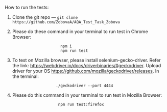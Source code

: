 How to run the tests:

1. Clone the git repo — `git clone https://github.com/ZobovaA/AQA_Test_Task_Zobova`
2. Please do these command in your terminal to run test in Chrome Browser: 

                            npm i 
                            npm run test
                                             
3. To test on Mozilla browser, please install selenium-gecko-driver. Refer the link: https://webdriver.io/docs/driverbinaries/#geckodriver. Upload driver for your OS https://github.com/mozilla/geckodriver/releases. In the terminal: 

                          ./geckodriver --port 4444


4. Please do this command in your terminal to run test in Mozilla Browser: 
                           
                           npm run test:firefox





